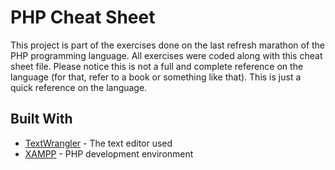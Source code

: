 # PHP Cheat Sheet

This project is part of the exercises done on the last refresh marathon of the PHP programming language. All exercises were coded along with this cheat sheet file. Please notice this is not a full and complete reference on the language (for that, refer to a book or something like that). This is just a quick reference on the language.


## Built With

* [TextWrangler](https://www.barebones.com/products/textwrangler/) - The text editor used
* [XAMPP](https://www.apachefriends.org/index.html) - PHP development environment

